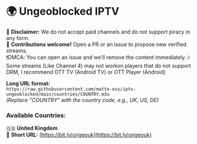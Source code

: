 # 🌍 Ungeoblocked IPTV  

🚫 **Disclaimer:** We do not accept paid channels and do not support piracy in any form.  
🤝 **Contributions welcome!** Open a PR or an issue to propose new verified streams.  
❗DMCA: You can open an issue and we'll remove the content immediately.
ℹ️: Some streams (Like Channel 4) may not workon players that do not support DRM, I recommend OTT TV (Android TV) or OTT Player (Android)

**Long URL format:**  
`https://raw.githubusercontent.com/matte-oss/iptv-ungeoblocked/main/countries/COUNTRY.m3u`  
*(Replace "COUNTRY" with the country code, e.g., UK, US, DE)*  

### **Available Countries:**  

🇬🇧 **United Kingdom**  
🔗 **Short URL:** [https://bit.ly/ungeouk](https://bit.ly/ungeouk)  

